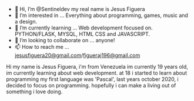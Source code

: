 - 👋 Hi, I’m @Sentineldev my real name is Jesus Figuera
- 👀 I’m interested in ... Everything about programming, games, music and a design.
- 🌱 I’m currently learning ... Web development focused on. PYTHON/FLASK, MYSQL, HTML CSS and JAVASCRIPT.
- 💞️ I’m looking to collaborate on ... anyone!
- 📫 How to reach me ... jesusfiguera20@gmail.com/figueraj196@gmail.com

Hi my name is Jesus Figuera, i'm from Venezuela im currently 19 years old, im currently learning about web development. at 18 i started to learn about programming
my first language was 'Pascal', last years october 2020, i decided to focus on programming. hopefully i can make a living out of something i love doing.


<!---
Sentineldev/Sentineldev is a ✨ special ✨ repository because its `README.md` (this file) appears on your GitHub profile.
You can click the Preview link to take a look at your changes.
--->
